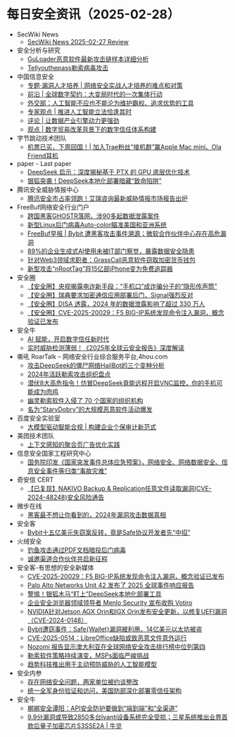 # 每日安全资讯（2025-02-28）

- SecWiki News
  - [SecWiki News 2025-02-27 Review](http://www.sec-wiki.com/?2025-02-27)
- 安全分析与研究
  - [GuLoader恶意软件最新攻击链样本详细分析](https://mp.weixin.qq.com/s?__biz=MzA4ODEyODA3MQ==&mid=2247490797&idx=1&sn=f454227e2ef591427376bad3a05a6b26&chksm=902fb3c5a7583ad37df74f272610ce55a3f4fb02e9e9b5e3c6ba03c22979ad02a84daddc3ed1&scene=58&subscene=0#rd)
  - [Tellyouthepass勒索病毒攻击](https://mp.weixin.qq.com/s?__biz=MzA4ODEyODA3MQ==&mid=2247490797&idx=2&sn=67c0293e998b170a7982e267da4172e5&chksm=902fb3c5a7583ad3813c8fd89f8beddde7c2f1742c33eac1ba71b2148adf9e226c5197ed13be&scene=58&subscene=0#rd)
- 中国信息安全
  - [专题·漏洞人才培养 | 网络安全实战人才培养的难点和对策](https://mp.weixin.qq.com/s?__biz=MzA5MzE5MDAzOA==&mid=2664237530&idx=1&sn=d7efd3424f1b0073011b56155937fd1e&chksm=8b580b23bc2f82354fbd0c8555767c4e05518b5ea8eeb32524d1c26203d76b6906aa88a457b6&scene=58&subscene=0#rd)
  - [前沿 | 全球数字契约：大变局时代的一次集体行动](https://mp.weixin.qq.com/s?__biz=MzA5MzE5MDAzOA==&mid=2664237530&idx=2&sn=42468e9e03470ad0c6de684ad9a1c61a&chksm=8b580b23bc2f82359849a959343ce91d2ccfa2727f26f129559d3b27ed3e51a8738345c44044&scene=58&subscene=0#rd)
  - [外交部：人工智能不应也不能沦为维护霸权、追求优势的工具](https://mp.weixin.qq.com/s?__biz=MzA5MzE5MDAzOA==&mid=2664237530&idx=3&sn=981c72dae778b61f65241e039da85d21&chksm=8b580b23bc2f82358398f29a4611e868e52bdfb2ace423b585fa400c485dfe325cbc040d2f85&scene=58&subscene=0#rd)
  - [专家观点 | 推进人工智能立法恰逢其时](https://mp.weixin.qq.com/s?__biz=MzA5MzE5MDAzOA==&mid=2664237530&idx=4&sn=c29da6552740c1769670ec7a96be48bf&chksm=8b580b23bc2f8235f9a36d1a75a4e9230f276ab9954a595e44a7f6cba29eb7e9f84f96ddeefe&scene=58&subscene=0#rd)
  - [评论 | 让数据产业引擎动力更强劲](https://mp.weixin.qq.com/s?__biz=MzA5MzE5MDAzOA==&mid=2664237530&idx=5&sn=3dc98be61b9dd366f04688aeab4622ad&chksm=8b580b23bc2f82351b8edef8a686623959d09ceb046edad9b2567f5673401f0c5c4e1cb8018c&scene=58&subscene=0#rd)
  - [观点 | 数字贸易改革背景下的数字信任体系构建](https://mp.weixin.qq.com/s?__biz=MzA5MzE5MDAzOA==&mid=2664237530&idx=6&sn=ff7e2f9fb5299d1b6660158c84ec016e&chksm=8b580b23bc2f82352a2824d064d75d563aa7e6fd70764b193c3a231cc70e51f0d6149cea9a59&scene=58&subscene=0#rd)
- 字节跳动技术团队
  - [机票已买，下周回国！| 加入Trae粉丝“接机群”赢Apple Mac mini、Ola Friend耳机](https://mp.weixin.qq.com/s?__biz=MzI1MzYzMjE0MQ==&mid=2247513590&idx=1&sn=d29aefd8b38a2b9bb74818848c730511&chksm=e9d37e14dea4f7026a7783e96daa2a0522f029bb319e8c9153ce8f8baefe75fe275b760f7d97&scene=58&subscene=0#rd)
- paper - Last paper
  - [DeepSeek 启示：深度揭秘基于 PTX 的 GPU 底层优化技术](https://paper.seebug.org/3294/)
  - [银狐突袭！DeepSeek本地化部署暗藏“致命陷阱”](https://paper.seebug.org/3293/)
- 腾讯安全威胁情报中心
  - [腾讯安全市占率领跑！艾瑞咨询最新威胁情报市场报告出炉](https://mp.weixin.qq.com/s?__biz=MzI5ODk3OTM1Ng==&mid=2247510095&idx=1&sn=b647cd03c99018ca04f3a704796bb1fb&chksm=ec9f713cdbe8f82a1ef164c5f81ce91870bc9d7445ba4c1d7cf0114d9a4d7cfe7107999b9ee5&scene=58&subscene=0#rd)
- FreeBuf网络安全行业门户
  - [跨国黑客GHOSTR落网，涉90多起数据泄露案件](https://www.freebuf.com/news/423130.html)
  - [新型Linux后门病毒Auto-color瞄准美国和亚洲系统](https://www.freebuf.com/articles/system/423126.html)
  - [FreeBuf早报 | Bybit 遭黑客攻击事件溯源；微软合作伙伴中心存在高危漏洞](https://www.freebuf.com/articles/423087.html)
  - [89%的企业生成式AI使用未被IT部门察觉，暴露数据安全隐患](https://www.freebuf.com/articles/database/423097.html)
  - [针对Web3领域求职者：GrassCall恶意软件窃取加密货币钱包](https://www.freebuf.com/articles/423069.html)
  - [新型攻击“nRootTag”将15亿部iPhone变为免费追踪器](https://www.freebuf.com/vuls/423102.html)
- 安全圈
  - [【安全圈】央视揭露电诈新手段：“手机口”成诈骗分子的“隐形传声筒”](https://mp.weixin.qq.com/s?__biz=MzIzMzE4NDU1OQ==&mid=2652068179&idx=1&sn=e269dac5b42a4c742cb4b652259c209e&chksm=f36e7513c419fc05f89fb42a37af00265b58a755157aae332832eee15b33a95e723d708cd795&scene=58&subscene=0#rd)
  - [【安全圈】瑞典要求加密通信应用部署后门，Signal强烈反对](https://mp.weixin.qq.com/s?__biz=MzIzMzE4NDU1OQ==&mid=2652068179&idx=2&sn=c968a8cc40580623d340d29c9f094df6&chksm=f36e7513c419fc05956640b018abcd11ea2073c01be81c16118341d006a206aaeae907827c8a&scene=58&subscene=0#rd)
  - [【安全圈】DISA 透露，2024 年的数据泄露影响了超过 330 万人](https://mp.weixin.qq.com/s?__biz=MzIzMzE4NDU1OQ==&mid=2652068179&idx=3&sn=fa7279a82fe96bdb54c1f935fe561090&chksm=f36e7513c419fc05ebbea7454e80a696ef8169c4f0c884e5db896ccfcb34597ff6080c4224b0&scene=58&subscene=0#rd)
  - [【安全圈】CVE-2025-20029：F5 BIG-IP系统发现命令注入漏洞，概念验证已发布](https://mp.weixin.qq.com/s?__biz=MzIzMzE4NDU1OQ==&mid=2652068179&idx=4&sn=39b4a77aebadbd2051b65b5c2aeac879&chksm=f36e7513c419fc05845b92a5fb7cff138e2e09657b7fe582ef29b3781db1761fb8b7d3cfd22a&scene=58&subscene=0#rd)
- 安全牛
  - [AI 赋能，开启数字信任新时代](https://www.aqniu.com/vendor/108428.html)
  - [实时威胁检测薄弱！《2025年全球云安全报告》深度解读](https://www.aqniu.com/vendor/108426.html)
- 嘶吼 RoarTalk – 网络安全行业综合服务平台,4hou.com
  - [攻击DeepSeek的僵尸网络HailBot的三个变种分析](https://www.4hou.com/posts/ommL)
  - [2024年活跃勒索攻击组织盘点](https://www.4hou.com/posts/PGlA)
  - [潜伏8大高危指令！仿冒DeepSeek竟能远程开启VNC监控，你的手机可能成为肉鸡](https://www.4hou.com/posts/W1vE)
  - [幽灵勒索软件入侵了 70 个国家的组织机构](https://www.4hou.com/posts/yz56)
  - [名为“StaryDobry”的大规模恶意软件活动爆发](https://www.4hou.com/posts/wx5r)
- 百度安全实验室
  - [大模型驱动智能合规 | 构建企业个保审计新范式](https://mp.weixin.qq.com/s?__biz=MzA3NTQ3ODI0NA==&mid=2247487721&idx=1&sn=7cacde74f858df7762dff71fc3c8213c&chksm=9f6eb562a8193c743602a8ec7608e762e3e352a9ed75505eaa34856909a491747acbc943f94e&scene=58&subscene=0#rd)
- 美团技术团队
  - [上下文感知的聚合页广告优化实践](https://mp.weixin.qq.com/s?__biz=MjM5NjQ5MTI5OA==&mid=2651779932&idx=1&sn=0da4221704c0cff8b8dabe083db9fb00&chksm=bd122a118a65a307614f01eeb5eb83ff3b89dca179e6732078c801d7c639ad948a878fb47e4b&scene=58&subscene=0#rd)
- 信息安全国家工程研究中心
  - [国务院印发《国家突发事件总体应急预案》，网络安全、网络数据安全、信息安全事件等归类“事故灾难”](https://mp.weixin.qq.com/s?__biz=MzU5OTQ0NzY3Ng==&mid=2247498956&idx=1&sn=85ff6fd691b533cf237e79c058725194&chksm=feb67ddfc9c1f4c93e64111817e962ad43fbfb5704eddf817ea4c31d657992297a0369572e1a&scene=58&subscene=0#rd)
- 奇安信 CERT
  - [【已复现】NAKIVO Backup & Replication任意文件读取漏洞(CVE-2024-48248)安全风险通告](https://mp.weixin.qq.com/s?__biz=MzU5NDgxODU1MQ==&mid=2247503053&idx=1&sn=5fed028268e1c246223907f8312cd7ab&chksm=fe79e855c90e6143cede127f668f9ea87228c8bec618e4030297ec513afdda8336db0fed9cb0&scene=58&subscene=0#rd)
- 微步在线
  - [黑客最不想让你看到的，2024年漏洞攻击数据真相](https://mp.weixin.qq.com/s?__biz=MzI5NjA0NjI5MQ==&mid=2650183236&idx=1&sn=1727469ff3beeb950542f8ae4d57d40b&chksm=f4486df8c33fe4ee0c7b62cb59b891067c87fa74029bd45738251b05b59d16d2e9084b8193d7&scene=58&subscene=0#rd)
- 安全客
  - [Bybit十五亿美元失窃案反转，竟是Safe协议开发者先“中招”](https://mp.weixin.qq.com/s?__biz=MzA5ODA0NDE2MA==&mid=2649788128&idx=1&sn=e2dbece6f830a6448fc883a3999332b0&chksm=8893be8fbfe437994387fed462260281a6796e4e62c7c439dc8ed5a3e398cf5ebdd98dc04e3a&scene=58&subscene=0#rd)
- 火绒安全
  - [钓鱼攻击通过PDF文档暗投后门病毒](https://mp.weixin.qq.com/s?__biz=MzI3NjYzMDM1Mg==&mid=2247524506&idx=1&sn=d74006a215de392a907da006f6e67d8b&chksm=eb70bea5dc0737b315d222238d0b2f4abb4114ef928bd7245d962ed1474b2163b423c6ae796b&scene=58&subscene=0#rd)
  - [诚邀渠道合作伙伴共启新征程](https://mp.weixin.qq.com/s?__biz=MzI3NjYzMDM1Mg==&mid=2247524506&idx=2&sn=ec451d5cbc8f8eb3f2b617019a2423dc&chksm=eb70bea5dc0737b310c8ec43aebca18b0818ac45c3a0f5cdd852a293530f38a312d548904b2d&scene=58&subscene=0#rd)
- 安全客-有思想的安全新媒体
  - [CVE-2025-20029：F5 BIG-IP系统发现命令注入漏洞，概念验证已发布](https://www.anquanke.com/post/id/304828)
  - [Palo Alto Networks Unit 42 发布了 2025 全球事件响应报告](https://www.anquanke.com/post/id/304825)
  - [警惕！银狐木马“盯上”DeepSeek本地化部署工具](https://www.anquanke.com/post/id/304817)
  - [企业安全浏览器领域领导者 Menlo Security 宣布收购 Votiro](https://www.anquanke.com/post/id/304814)
  - [NVIDIA针对Jetson AGX Orin和IGX Orin发布安全更新，以修复UEFI漏洞（CVE-2024-0148）](https://www.anquanke.com/post/id/304809)
  - [Bybit遭窃事件：Safe{Wallet}漏洞被利用，14亿美元以太坊被盗](https://www.anquanke.com/post/id/304806)
  - [CVE-2025-0514：LibreOffice缺陷或致恶意文件意外运行](https://www.anquanke.com/post/id/304803)
  - [Nozomi 报告显示澳大利亚在全球网络安全攻击排行榜中位列第四](https://www.anquanke.com/post/id/304800)
  - [勒索软件策略持续演变，MSPs面临严峻挑战](https://www.anquanke.com/post/id/304797)
  - [趋势科技推出用于主动预防威胁的人工智能模型](https://www.anquanke.com/post/id/304794)
- 安全内参
  - [存在网络安全问题，两家单位被约谈整改](https://mp.weixin.qq.com/s?__biz=MzI4NDY2MDMwMw==&mid=2247513841&idx=1&sn=c00933ab936585b06d534aa6bae21d87&chksm=ebfaf1d1dc8d78c70bdc3548208328280ac3c8af1ed486588799a289727a8286e20b50de8aa1&scene=58&subscene=0#rd)
  - [统一全军身份验证和访问，美国防部深化部署零信任架构](https://mp.weixin.qq.com/s?__biz=MzI4NDY2MDMwMw==&mid=2247513841&idx=2&sn=fd7ea89ae4845aa6709fe5e5685b8bd1&chksm=ebfaf1d1dc8d78c7d83c1471650a880cd20976600c05283431c4a466f7ff9ad77ff8ee1d2835&scene=58&subscene=0#rd)
- 安全牛
  - [梆梆安全谭阳：API安全防护要做到“端到端”和“全渠道”](https://mp.weixin.qq.com/s?__biz=MjM5Njc3NjM4MA==&mid=2651135261&idx=1&sn=bd32624342195ab42741a6317f8caa07&chksm=bd15adce8a6224d88c02a016f230594586f32ceb952129f00383c6abd9a797cddc1eda139f2e&scene=58&subscene=0#rd)
  - [9.9分漏洞或导致2850多台Ivanti设备系统完全受损；三星系统推出业界首款后量子加密芯片S3SSE2A | 牛览](https://mp.weixin.qq.com/s?__biz=MjM5Njc3NjM4MA==&mid=2651135261&idx=2&sn=74d6fa6c49fbd2630c460749eb487fd3&chksm=bd15adce8a6224d8f352f7e193e568e119a11c3b858b9a9e079e69d1a356958e6c2d3f57eb5a&scene=58&subscene=0#rd)
